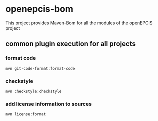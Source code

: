 # openepcis-bom
This project provides Maven-Bom for all the modules of the openEPCIS project

## common plugin execution for all projects

### format code
```
mvn git-code-format:format-code 
```

### checkstyle
```
mvn checkstyle:checkstyle 
```

### add license information to sources
```
mvn license:format 
```
